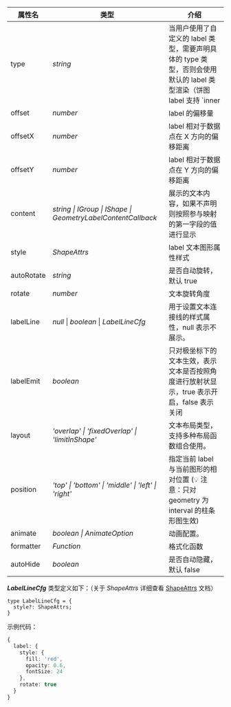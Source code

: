 <!--label样式-->

| 属性名       | 类型                                                       | 介绍                                                                                       |
| ------------ | ---------------------------------------------------------- | ------------------------------------------------------------------------------------------ |
| type         | _string_                                                     | 当用户使用了自定义的 label 类型，需要声明具体的 type 类型，否则会使用默认的 label 类型渲染（饼图 label 支持 `inner|outer|spider`）|
| offset       | _number_                                                     | label 的偏移量                                                                             |
| offsetX      | _number_                                                     | label 相对于数据点在 X 方向的偏移距离                                                      |
| offsetY      | _number_                                                     | label 相对于数据点在 Y 方向的偏移距离                                                      |
| content      | _string \| IGroup \| IShape \| GeometryLabelContentCallback_ | 展示的文本内容，如果不声明则按照参与映射的第一字段的值进行显示                             |
| style        | _ShapeAttrs_                                                     | label 文本图形属性样式                                                                     |
| autoRotate   | _string_                                                     | 是否自动旋转，默认 true                                                                    |
| rotate       | _number_                                                     | 文本旋转角度                                                                               |
| labelLine    | _null_ \| _boolean_ \| _LabelLineCfg_                                   | 用于设置文本连接线的样式属性，null 表示不展示。                                            |
| labelEmit    | _boolean_                                                    | 只对极坐标下的文本生效，表示文本是否按照角度进行放射状显示，true 表示开启，false 表示关闭  |
| layout       | _'overlap' \| 'fixedOverlap' \| 'limitInShape'_              | 文本布局类型，支持多种布局函数组合使用。                                                   |
| position     | _'top' \| 'bottom' \| 'middle' \| 'left' \| 'right'_         | 指定当前 label 与当前图形的相对位置 (💡 注意：只对 geometry 为 interval 的柱条形图生效)                                                       |
| animate      | _boolean \| AnimateOption_                                   | 动画配置。                                                                                 |
| formatter    | _Function_                                                   | 格式化函数                                                                                 |
| autoHide     | _boolean_                                                    | 是否自动隐藏，默认 false                                                                   |

__*LabelLineCfg*__ 类型定义如下：（关于 _ShapeAttrs_ 详细查看 [ShapeAttrs](/zh/docs/api/graphic-style) 文档）

```plain
type LabelLineCfg = {
  style?: ShapeAttrs;
}
```

示例代码：

```ts
{
  label: {
    style: {
      fill: 'red',
      opacity: 0.6,
      fontSize: 24
    },
    rotate: true
  }
}
```

